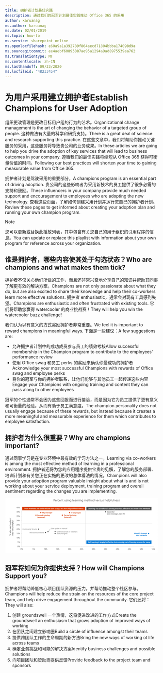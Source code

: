 ```yaml
---
title: 拥护者计划最佳实践
description: 通过我们的冠军计划最佳实践推动 Office 365 的采用
author: karuanag
ms.author: karuanag
ms.date: 02/01/2019
ms.topic: how-to
ms.service: sharepoint online
ms.openlocfilehash: e60a9a1a392789f864aecd71804bbba174098d9a
ms.sourcegitcommit: ee4aebf60893887ae95a1294a9ad8975539ea762
ms.translationtype: MT
ms.contentlocale: zh-CN
ms.lasthandoff: 09/23/2020
ms.locfileid: "48233454"
---
```

# <a name="establish-champions-for-user-adoption"></a><span data-ttu-id="41feb-103">为用户采用建立拥护者</span><span class="sxs-lookup"><span data-stu-id="41feb-103">Establish Champions for User Adoption</span></span> 

<span data-ttu-id="41feb-104">组织更改管理是更改目标用户组的行为的艺术。</span><span class="sxs-lookup"><span data-stu-id="41feb-104">Organizational change management is the art of changing the behavior of a targeted group of people.</span></span> <span data-ttu-id="41feb-105">这种做法有大量的科学和研究支持。</span><span class="sxs-lookup"><span data-stu-id="41feb-105">There is a great deal of science and research supporting this practice.</span></span> <span data-ttu-id="41feb-106">在这些文章中，我们将帮助你推动关键服务的采用，这些服务将导致贵公司的业务成果。</span><span class="sxs-lookup"><span data-stu-id="41feb-106">In these articles we are going to help you drive the adoption of key services that will lead to business outcomes in your company.</span></span>  <span data-ttu-id="41feb-107">遵循我们的最佳实践将缩短从 Office 365 获得可衡量价值的时间。</span><span class="sxs-lookup"><span data-stu-id="41feb-107">Following our best practices will shorten your time to gaining measurable value from Office 365.</span></span>  

<span data-ttu-id="41feb-108">拥护者计划是驾驶采用的重要部分。</span><span class="sxs-lookup"><span data-stu-id="41feb-108">A champions program is an essential part of driving adoption.</span></span> <span data-ttu-id="41feb-109">贵公司的这些影响者为采用新技术的员工提供了很多必需的支持和鼓励。</span><span class="sxs-lookup"><span data-stu-id="41feb-109">These influencers in your company provide much needed support and encouragement to employees who are adopting the new technology.</span></span> <span data-ttu-id="41feb-110">查看这些页面，了解如何创建采用计划并运行您自己的拥护者计划。</span><span class="sxs-lookup"><span data-stu-id="41feb-110">Review these pages to get informed about creating your adoption plan and running your own champion program.</span></span> 

> [!NOTE]
> <span data-ttu-id="41feb-111">您可以更新或替换此播放列表，其中包含有关您自己的用于组织的引用程序的信息。</span><span class="sxs-lookup"><span data-stu-id="41feb-111">You can update or replace this playlist with information about your own program for reference across your organization.</span></span>

## <a name="who-are-champions-and-what-makes-them-tick"></a><span data-ttu-id="41feb-112">谁是拥护者，哪些内容使其处于勾选状态？</span><span class="sxs-lookup"><span data-stu-id="41feb-112">Who are champions and what makes them tick?</span></span>

<span data-ttu-id="41feb-113">拥护者不仅关心他们所做的工作，而且还非常兴奋地分享自己的知识并帮助其同事了解更有效的解决方案。</span><span class="sxs-lookup"><span data-stu-id="41feb-113">Champions are not only passionate about what they do, but are also excited to share their knowledge and help their co-workers learn more effective solutions.</span></span> <span data-ttu-id="41feb-114">拥护者 enthusiastic，通常会对现有工具感到失望。</span><span class="sxs-lookup"><span data-stu-id="41feb-114">Champions are enthusiastic and often frustrated with existing tools.</span></span> <span data-ttu-id="41feb-115">它们将帮助您赢得 watercooler 的商业挑战赛！</span><span class="sxs-lookup"><span data-stu-id="41feb-115">They will help you win the watercooler buzz challenge!</span></span>  

<span data-ttu-id="41feb-116">我们认为以有意义的方式奖励拥护者非常重要。</span><span class="sxs-lookup"><span data-stu-id="41feb-116">We feel it is important to reward champions in meaningful ways.</span></span> <span data-ttu-id="41feb-117">下面是一些建议：</span><span class="sxs-lookup"><span data-stu-id="41feb-117">A few suggestions are:</span></span>

- <span data-ttu-id="41feb-118">允许拥护者计划中的成功成员参与员工的绩效考核</span><span class="sxs-lookup"><span data-stu-id="41feb-118">Allow successful membership in the Champion program to contribute to the employees' performance review</span></span>
- <span data-ttu-id="41feb-119">使用 Office swag 和员工 perks 的奖励来确认你最成功的拥护者</span><span class="sxs-lookup"><span data-stu-id="41feb-119">Acknowledge your most successful Champions with rewards of Office swag and employee perks</span></span>  
- <span data-ttu-id="41feb-120">将你的冠军与你的拥护者联系，让他们能够与其他员工一起传递这些内容</span><span class="sxs-lookup"><span data-stu-id="41feb-120">Engage your Champions with ongoing training and content they can pass along to other employees</span></span> 

<span data-ttu-id="41feb-121">冠军的个性通常不会因为这些回报而进行接洽，而是因为它为员工提供了更有意义和可衡量的经验，从而有助于员工满意度。</span><span class="sxs-lookup"><span data-stu-id="41feb-121">The champion personality does not usually engage because of these rewards, but instead because it creates a more meaningful and measurable experience for them which contributes to employee satisfaction.</span></span> 

## <a name="why-are-champions-important"></a><span data-ttu-id="41feb-122">拥护者为什么很重要？</span><span class="sxs-lookup"><span data-stu-id="41feb-122">Why are champions important?</span></span> 

<span data-ttu-id="41feb-123">通过同事学习是在专业环境中最有效的学习方法之一。</span><span class="sxs-lookup"><span data-stu-id="41feb-123">Learning via co-workers is among the most effective method of learning in a professional environment.</span></span> <span data-ttu-id="41feb-124">拥护者还将为您的应用程序提供宝贵的见解，了解您的服务部署、培训计划和有关您正在实施的更改的总体看法的情况。</span><span class="sxs-lookup"><span data-stu-id="41feb-124">Champions will also provide your adoption program valuable insight about what is and is not working about your service deployment, training program and overall sentiment regarding the changes you are implementing.</span></span>  

![使用学习方法 vs helpfulness 的百分比](media/champstats.png)

## <a name="how-will-champions-support-you"></a><span data-ttu-id="41feb-126">冠军将如何为你提供支持？</span><span class="sxs-lookup"><span data-stu-id="41feb-126">How will Champions Support you?</span></span>

<span data-ttu-id="41feb-127">拥护者将帮助降低核心项目团队资源的压力，并帮助推动整个社区参与。</span><span class="sxs-lookup"><span data-stu-id="41feb-127">Champions will help reduce the strain on the resources of the core project team, and help drive engagement throughout the community.</span></span> <span data-ttu-id="41feb-128">它们还将：</span><span class="sxs-lookup"><span data-stu-id="41feb-128">They will also:</span></span>

1. <span data-ttu-id="41feb-129">创建 groundswell 一个热情，这将促进改进的工作方式</span><span class="sxs-lookup"><span data-stu-id="41feb-129">Create the groundswell an enthusiasm that grows adoption of improved ways of working</span></span>
1. <span data-ttu-id="41feb-130">在团队之间建立影响圈</span><span class="sxs-lookup"><span data-stu-id="41feb-130">Build a circle of influence amongst their teams</span></span>
1. <span data-ttu-id="41feb-131">提供跨团队工作的生命周期的新方法</span><span class="sxs-lookup"><span data-stu-id="41feb-131">Bring the new ways of working ot life across teams</span></span>
1. <span data-ttu-id="41feb-132">确定业务挑战和可能的解决方案</span><span class="sxs-lookup"><span data-stu-id="41feb-132">Identify business challenges and possible solutions</span></span>
1. <span data-ttu-id="41feb-133">向项目团队和赞助商提供反馈</span><span class="sxs-lookup"><span data-stu-id="41feb-133">Provide feedback to the project team and sponsors</span></span>
